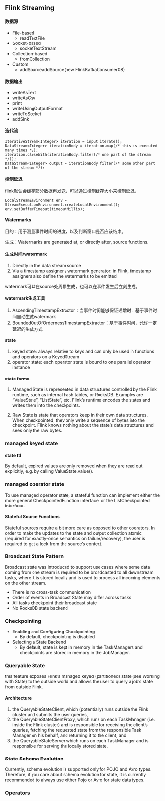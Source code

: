 ## Flink Streaming

#### 数据源
- File-based
    - readTextFile
- Socket-based
    - socketTextStream 
- Collection-based
    - fromCollection
- Custom
    - addSourceaddSource(new FlinkKafkaConsumer08)
    
#### 数据输出
- writeAsText
- writeAsCsv
- print
- writeUsingOutputFormat
- writeToSocket 
- addSink

#### 迭代流
    IterativeStream<Integer> iteration = input.iterate();
    DataStream<Integer> iterationBody = iteration.map(/* this is executed many times */);
    iteration.closeWith(iterationBody.filter(/* one part of the stream */));
    DataStream<Integer> output = iterationBody.filter(/* some other part of the stream */);
    
#### 控制延迟
flink默认会缓存部分数据再发送，可以通过控制缓存大小来控制延迟。
    
    LocalStreamEnvironment env = StreamExecutionEnvironment.createLocalEnvironment();
    env.setBufferTimeout(timeoutMillis);

#### Watermarks
目的：用于测量事件时间的进度，以及判断窗口是否应该结束。

生成：Watermarks are generated at, or directly after, source functions.

#### 生成时间/watermark
1. Directly in the data stream source
2. Via a timestamp assigner / watermark generator: in Flink, timestamp assigners also define the watermarks to be emitted

watermark可以在source处周期生成，也可以在事件发生后立刻生成。

#### watermark生成工具
1. AscendingTimestampExtractor：当事件时间能够保证递增时，基于事件时间自动生成watermark
2. BoundedOutOfOrdernessTimestampExtractor：基于事件时间，允许一定延迟的生成方式

#### state
1. keyed state: always relative to keys and can only be used in functions and operators on a KeyedStream
2. operator state: each operator state is bound to one parallel operator instance

#### state forms
1. Managed State is represented in data structures controlled by the Flink runtime, such as internal hash tables, or RocksDB. Examples are “ValueState”, “ListState”, etc. Flink’s runtime encodes the states and writes them into the checkpoints.

2. Raw State is state that operators keep in their own data structures. When checkpointed, they only write a sequence of bytes into the checkpoint. Flink knows nothing about the state’s data structures and sees only the raw bytes.

### managed keyed state
#### state ttl
By default, expired values are only removed when they are read out explicitly, e.g. by calling ValueState.value().

### managed operator state
To use managed operator state, a stateful function can implement either the more general CheckpointedFunction interface, or the ListCheckpointed<T extends Serializable> interface.

#### Stateful Source Functions
Stateful sources require a bit more care as opposed to other operators. In order to make the updates to the state and output collection atomic (required for exactly-once semantics on failure/recovery), the user is required to get a lock from the source’s context.

### Broadcast State Pattern
Broadcast state was introduced to support use cases where some data coming from one stream is required to be broadcasted to all downstream tasks, where it is stored locally and is used to process all incoming elements on the other stream.
- There is no cross-task communication
- Order of events in Broadcast State may differ across tasks
- All tasks checkpoint their broadcast state
- No RocksDB state backend

### Checkpointing
- Enabling and Configuring Checkpointing
    - By default, checkpointing is disabled
- Selecting a State Backend
   - By default, state is kept in memory in the TaskManagers and checkpoints are stored in memory in the JobManager.
   
### Queryable State
this feature exposes Flink’s managed keyed (partitioned) state (see Working with State) to the outside world and allows the user to query a job’s state from outside Flink.

#### Architecture
1. the QueryableStateClient, which (potentially) runs outside the Flink cluster and submits the user queries,
2. the QueryableStateClientProxy, which runs on each TaskManager (i.e. inside the Flink cluster) and is responsible for receiving the client’s queries, fetching the requested state from the responsible Task Manager on his behalf, and returning it to the client, and
3. the QueryableStateServer which runs on each TaskManager and is responsible for serving the locally stored state.

### State Schema Evolution
Currently, schema evolution is supported only for POJO and Avro types. Therefore, if you care about schema evolution for state, it is currently recommended to always use either Pojo or Avro for state data types.

### Operators 